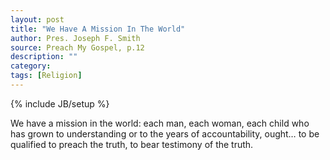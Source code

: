 ```yaml
---
layout: post
title: "We Have A Mission In The World"
author: Pres. Joseph F. Smith
source: Preach My Gospel, p.12
description: ""
category:
tags: [Religion]
---
```

{% include JB/setup %}

We have a mission in the world: each man, each woman, each child who has grown to understanding or to the years of accountability, ought… to be qualified to preach the truth, to bear testimony of the truth.
